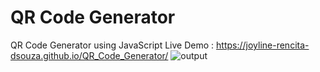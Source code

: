 # QR Code Generator
QR Code Generator using JavaScript
Live  Demo : https://joyline-rencita-dsouza.github.io/QR_Code_Generator/
![output](https://github.com/user-attachments/assets/7784a793-52c3-40f3-9ce8-aef6de28e9df)

